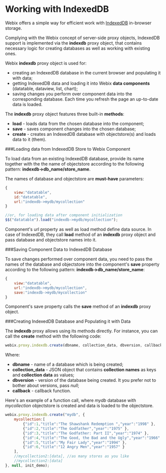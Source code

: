 Working with IndexedDB
======================

Webix offers a simple way for efficient work with [IndexedDB](https://developer.mozilla.org/en-US/docs/IndexedDB/Using_IndexedDB) in-browser storage. 

Complying with the Webix concept of server-side proxy objects, IndexedDB support is implemented via the **indexdb** proxy object, that contains necessary logic for 
creating databases as well as working with existing ones.

Webix **indexdb** proxy object is used for: 

- creating an IndexedDB database in the current browser and populating it with data;
- getting IndexedDB data and loading it into Webix **data components** (datatable, dataview, list, chart);
- saving changes you perform over component data into the corresponding database. Each time you refresh the page an up-to-date data is loaded. 

The **indexdb** proxy object features three built-in **methods**:

- **load** - loads data from the chosen database into the component;
- **save** - saves component changes into the chosen database;
- **create** - creates an IndexedDB database with objectstore(s) and loads data to it (them). 

###Loading data from IndexedDB Store to Webix Component

To load data from an existing IndexedDB database, provide its name together with the the name of objectstore according to the following pattern: **indexdb->db_name/store_name**. 

The names of database and objectstore are **must-have** parameters:

~~~js
{
	view:"datatable",
	id:"datatable",
	url:"indexdb->mydb/mycollection"
}

//or, for loading data after component initialization
$$("datatable").load("indexdb->mydb/mycollection");
~~~

Component's url property as well as load method define data source. 
In case of IndexedDB, they call **load** method of an **indexdb** proxy object and pass database and objectstore names into it.

###Saving Component Data to IndexedDB Database

To save changes performed over component data, you need to pass the names of the database and objectstore into the component's **save** property according to the following pattern: **indexdb->db_name/store_name**:

~~~js
{
	view:"datatable",
	url:"indexdb->mydb/mycollection",
	save:"indexdb->mydb/mycollection"
}
~~~

Component's save property calls the **save** method of an **indexdb** proxy object.

###Creating IndexedDB Database and Populating it with Data 

The **indexdb** proxy allows using its methods directly. For instance, you can call the **create** method with the following code:

~~~js
webix.proxy.indexdb.create(dbname, collection_data, dbversion, callback);
~~~

Where: 

- **dbname** - name of a database which is being created;
- **collection_data** - JSON object that contains **collection names** as keys and **collection data** as values;
- **dbversion** - version of the database being created. It you prefer not to bother about versions, pass *null*;
- **callback** - callback function. 

Here's an example of a function call, where *mydb* database with *mycollection* objectstore is created and data is loaded to the objectstore. 

~~~js
webix.proxy.indexdb.create("mydb", {
	mycollection:[
		{"id":1,"title":"The Shawshank Redemption ","year":"1998" },
		{"id":2,"title":"The Godfather","year":"1975" },
		{"id":3,"title":"The Godfather: Part II","year":"1974" },
		{"id":4,"title":"The Good, the Bad and the Ugly","year":"1966" },
		{"id":5,"title":"My Fair Lady","year":"1994" },
		{"id":6,"title":"12 Angry Men","year":"1957" }
	],
	//mycollection2:[data], //as many stores as you like
	//mycollection2:[data]
}, null, init_demo);
~~~